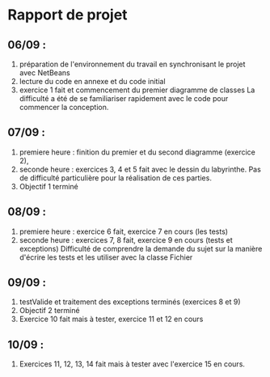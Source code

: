 # Rapport de projet

## 06/09 : 
1. préparation de l'environnement du travail en synchronisant le projet avec NetBeans
2. lecture du code en annexe et du code initial
3. exercice 1 fait et commencement du premier diagramme de classes
La difficulté a été de se familiariser rapidement avec le code pour commencer la conception.

## 07/09 :
1. premiere heure : finition du premier et du second diagramme (exercice 2), 
2. seconde heure : exercices 3,  4 et 5 fait avec le dessin du labyrinthe.
Pas de difficulté particulière pour la réalisation de ces parties.
3. Objectif 1 terminé

## 08/09 :
1. premiere heure : exercice 6 fait, exercice 7 en cours (les tests)
2. seconde heure : exercices 7, 8 fait, exercice 9 en cours (tests et exceptions)
Difficulté de comprendre la demande du sujet sur la manière d'écrire les tests et les utiliser avec la classe Fichier

## 09/09 :
1. testValide et traitement des exceptions terminés (exercices 8 et 9)
2. Objectif 2 terminé
3. Exercice 10 fait mais à tester, exercice 11 et 12 en cours

## 10/09 :
1. Exercices 11, 12, 13, 14 fait mais à tester avec l'exercice 15 en cours.


